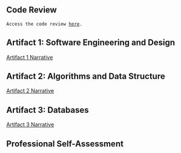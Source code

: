 ## Code Review

<code>Access the code review <a href="">here</a>.</code>

## Artifact 1: Software Engineering and Design

[Artifact 1 Narrative](https://myappsngames.github.io/artifact1)

## Artifact 2: Algorithms and Data Structure

[Artifact 2 Narrative](https://myappsngames.github.io/artifact2)

## Artifact 3: Databases

[Artifact 3 Narrative](https://myappsngames.github.io/artifact3)

## Professional Self-Assessment
